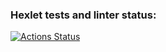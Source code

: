 ### Hexlet tests and linter status:
[![Actions Status](https://github.com/Gocha1981/frontend-project-lvl2/workflows/hexlet-check/badge.svg)](https://github.com/Gocha1981/frontend-project-lvl2/actions)